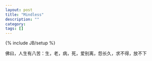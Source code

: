 ```yaml
---
layout: post
title: "Mindless"
description: ""
category: 
tags: []
---
```

{% include JB/setup %}

佛曰，人生有八苦：生，老，病，死，爱别离，怨长久，求不得，放不下
